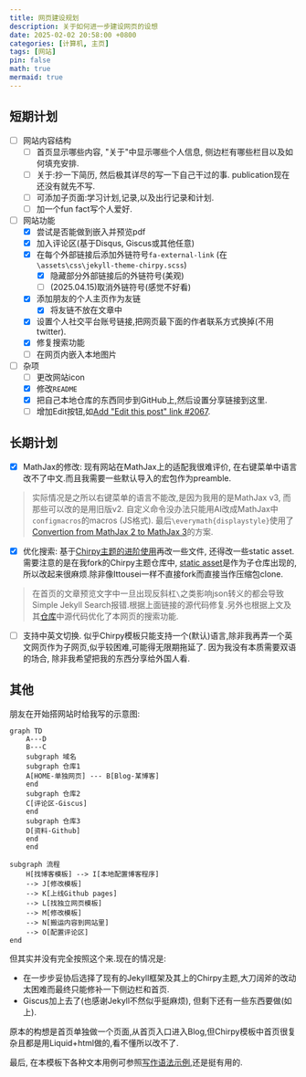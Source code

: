 ```yaml
---
title: 网页建设规划
description: 关于如何进一步建设网页的设想
date: 2025-02-02 20:58:00 +0800
categories: [计算机, 主页]
tags: [网站]
pin: false
math: true
mermaid: true
---
```


## 短期计划
- [ ] 网站内容结构
  - [ ] 首页显示哪些内容, "关于"中显示哪些个人信息, 侧边栏有哪些栏目以及如何填充安排.
  - [ ] 关于:抄一下简历, 然后极其详尽的写一下自己干过的事. publication现在还没有就先不写.
  - [ ] 可添加子页面:学习计划,记录,以及出行记录和计划.
  - [ ] 加一个fun fact写个人爱好.
- [ ] 网站功能
  - [x] 尝试是否能做到嵌入并预览pdf
  - [x] 加入评论区(基于Disqus, Giscus或其他任意)
  - [x] 在每个外部链接后添加外链符号`fa-external-link` (在`\assets\css\jekyll-theme-chirpy.scss`)
    - [x] 隐藏部分外部链接后的外链符号(美观)
    - [ ] (2025.04.15)取消外链符号(感觉不好看)
  - [x] 添加朋友的个人主页作为友链
    - [x] 将友链不放在文章中
  - [x] 设置个人社交平台账号链接,把网页最下面的作者联系方式换掉(不用twitter).
  - [x] 修复搜索功能
  - [ ] 在网页内嵌入本地图片
- [ ] 杂项
  - [ ] 更改网站icon
  - [x] 修改`README`
  - [x] 把自己本地仓库的东西同步到GitHub上,然后设置分享链接到这里.
  - [ ] 增加Edit按钮,如[Add "Edit this post" link #2067](https://github.com/cotes2020/jekyll-theme-chirpy/issues/2067#issuecomment-2507385052).

## 长期计划
- [x] MathJax的修改: 现有网站在MathJax上的适配我很难评价, 在右键菜单中语言改不了中文.而且我需要一些默认导入的宏包作为preamble.
> 实际情况是之所以右键菜单的语言不能改,是因为我用的是MathJax v3, 而那些可以改的是用旧版v2. 自定义命令没办法只能用AI改成MathJax中`configmacros`的macros (JS格式). 最后`\everymath{displaystyle}`使用了[Convertion from MathJax 2 to MathJax 3](https://groups.google.com/g/mathjax-users/c/2AkUeJ5tboA/m/c9SdpSH7CAAJ)的方案.
- [x] 优化搜索: 基于[Chirpy主题的进阶使用](https://ittousei.github.io/posts/customize-my-blog/)再改一些文件, 还得改一些static asset. 需要注意的是在我fork的Chirpy主题仓库中, [static asset](https://github.com/cotes2020/chirpy-static-assets)是作为子仓库出现的,所以改起来很麻烦.除非像Ittousei一样不直接fork而直接当作压缩包clone.
> 在首页的文章预览文字中一旦出现反斜杠`\`之类影响json转义的都会导致Simple Jekyll Search报错.根据上面链接的源代码修复.另外也根据上文及其[仓库](https://github.com/ittousei/ittousei.github.io)中源代码优化了本网页的搜索功能.
- [ ] 支持中英文切换. 似乎Chirpy模板只能支持一个(默认)语言,除非我再弄一个英文网页作为子网页,似乎较困难,可能得无限期拖延了. 因为我没有本质需要双语的场合, 除非我希望把我的东西分享给外国人看.

## 其他

朋友在开始搭网站时给我写的示意图:
```mermaid
graph TD
    A---D
    B---C
    subgraph 域名
    subgraph 仓库1
    A[HOME-单独网页] --- B[Blog-某博客]
    end
    subgraph 仓库2
    C[评论区-Giscus]
    end
    subgraph 仓库3
    D[资料-Github]
    end
    end

subgraph 流程
    H[找博客模板] --> I[本地配置博客程序]
    --> J[修改模板]
    --> K[上线Github pages]
    --> L[找独立网页模板]
    --> M[修改模板]
    --> N[搬运内容到网站里]
    --> O[配置评论区]
end
```
但其实并没有完全按照这个来.现在的情况是:
- 在一步步妥协后选择了现有的Jekyll框架及其上的Chirpy主题,大刀阔斧的改动太困难而最终只能修补一下侧边栏和首页.
- Giscus加上去了(也感谢Jekyll不然似乎挺麻烦), 但剩下还有一些东西要做(如上).

原本的构想是首页单独做一个页面,从首页入口进入Blog,但Chirpy模板中首页很复杂且都是用Liquid+html做的,看不懂所以改不了.

最后, 在本模板下各种文本用例可参照[写作语法示例](https://pansong291.github.io/chirpy-demo-zhCN/posts/writing-syntax-example),还是挺有用的.